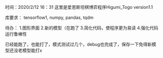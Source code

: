 时间：2020/2/12  16：31
这里是爱恩斯坦棋博弈程序Higumi_Togo version1.1

库要求：
    tensorflow1, numpy, pandas, tqdm

待办：
    1.图形界面
    2.新的模型（在跑了
    3.简化代码，使程序更为易读
    4.强化代码运行鲁棒性

已经能跑了，也能打了，模式测试过几个，debug也完成了，保存一下免得新模型还没老模型能打x